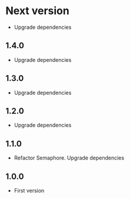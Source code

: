 # Next version
+ Upgrade dependencies

## 1.4.0
+ Upgrade dependencies

## 1.3.0
+ Upgrade dependencies

## 1.2.0
+ Upgrade dependencies

## 1.1.0
+ Refactor Semaphore. Upgrade dependencies

## 1.0.0
+ First version